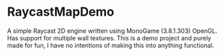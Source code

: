 # RaycastMapDemo

A simple Raycast 2D engine written using MonoGame (3.8.1.303) OpenGL.
Has support for multiple wall textures.
This is a demo project and purely made for fun, I have no intentions of making this into anything functional.
